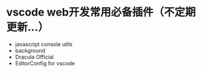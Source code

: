 # vscode web开发常用必备插件（不定期更新...）

- javascript console utils
- background
- Dracula Official
- EditorConfig for vscode
